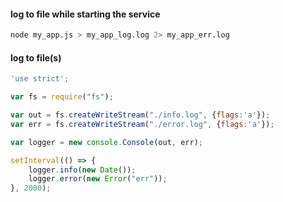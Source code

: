 
#### log to file while starting the service
```bash
node my_app.js > my_app_log.log 2> my_app_err.log
```


#### log to file(s)

```js
'use strict';

var fs = require("fs");

var out = fs.createWriteStream("./info.log", {flags:'a'});
var err = fs.createWriteStream("./error.log", {flags:'a'});

var logger = new console.Console(out, err);

setInterval(() => {
    logger.info(new Date());
    logger.error(new Error("err"));
}, 2000);
```



